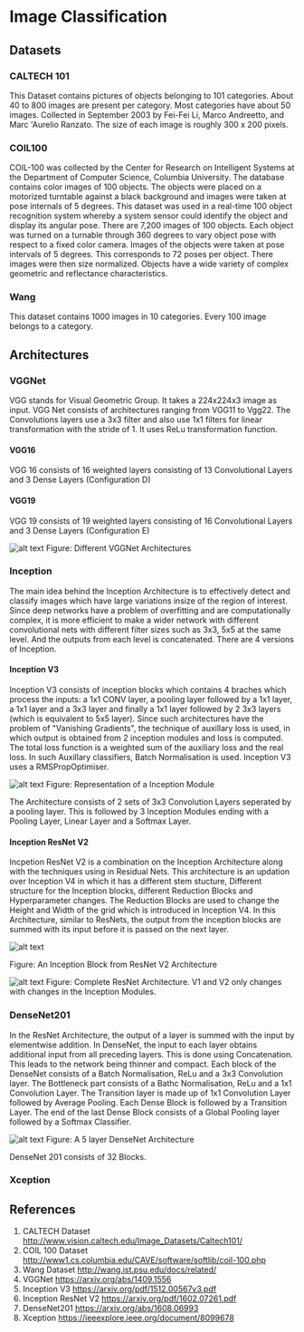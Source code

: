 # Image Classification

## Datasets
### CALTECH 101
This Dataset contains pictures of objects belonging to 101 categories. About 40 to 800 images are present per category. Most categories have about 50 images. Collected in September 2003 by Fei-Fei Li, Marco Andreetto, and Marc 'Aurelio Ranzato.  The size of each image is roughly 300 x 200 pixels.

### COIL100
COIL-100 was collected by the Center for Research on Intelligent Systems at the Department of Computer Science, Columbia University. The database contains color images of 100 objects. The objects were placed on a motorized turntable against a black background and images were taken at pose internals of 5 degrees. This dataset was used in a real-time 100 object recognition system whereby a system sensor could identify the object and display its angular pose. There are 7,200 images of 100 objects. Each object was turned on a turnable through 360 degrees to vary object pose with respect to a fixed color camera. Images of the objects were taken at pose intervals of 5 degrees. This corresponds to 72 poses per object. There images were then size normalized. Objects have a wide variety of complex geometric and reflectance characteristics.

### Wang
This dataset contains 1000 images in 10 categories. Every 100 image belongs to a category.

## Architectures
### VGGNet
VGG stands for Visual Geometric Group. It takes a 224x224x3 image as input. VGG Net consists of architectures ranging from VGG11 to Vgg22. The Convolutions layers use a 3x3 filter and also use 1x1 filters for linear transformation with the stride of 1. It uses ReLu transformation function.

#### VGG16
VGG 16 consists of 16 weighted layers consisting of 13 Convolutional Layers and 3 Dense Layers (Configuration D)

#### VGG19
VGG 19 consists of 19 weighted layers consisting of 16 Convolutional Layers and 3 Dense Layers (Configuration E)

![alt text](https://github.com/niranjana98/Image-Classification/blob/main/VGGNet.png)
Figure: Different VGGNet Architectures

### Inception
The main idea behind the Inception Architecture is to effectively detect and classify images which have large variations insize of the region of interest. Since deep networks have a problem of overfitting and are computationally complex, it is more efficient to make a wider network with different convolutional nets with different filter sizes such as 3x3, 5x5 at the same level. And the outputs from each level is concatenated. There are 4 versions of Inception. 

#### Inception V3
Inception V3 consists of inception blocks which contains 4 braches which process the inputs: a 1x1 CONV layer, a pooling layer followed by a 1x1 layer, a 1x1 layer and a 3x3 layer and finally a 1x1 layer followed by 2 3x3 layers (which is equivalent to 5x5 layer). Since such architectures have the problem of "Vanishing Gradients", the technique of auxillary loss is used, in which output is obtained from 2 inception modules and loss is computed. The total loss function is a weighted sum of the auxiliary loss and the real loss. In such Auxillary classifiers, Batch Normalisation is used. Inception V3 uses a RMSPropOptimiser.

![alt text](https://github.com/niranjana98/Image-Classification/blob/main/Inception%20Module.png)
Figure: Representation of a Inception Module

The Architecture consists of 2 sets of 3x3 Convolution Layers seperated by a pooling layer. This is followed by 3 Inception Modules ending with a Pooling Layer, Linear Layer and a Softmax Layer.

#### Inception ResNet V2
Incpetion ResNet V2 is a combination on the Inception Architecture along with the techniques using in Residual Nets. This architecture is an updation over Inception V4 in which it has a different stem stucture, Different structure for the Inception blocks, different Reduction Blocks and Hyperparameter changes. The Reduction Blocks are used to change the Height and Width of the grid which is introduced in Inception V4. In this Architecture, similar to ResNets, the output from the inception blocks are summed with its input before it is passed on the next layer. 

![alt text](https://github.com/niranjana98/Image-Classification/blob/main/Inception%20Block%20-%20ResNet.png)

Figure: An Inception Block from ResNet V2 Architecture

![alt text](https://github.com/niranjana98/Image-Classification/blob/main/ResNet%20Architecture.png)
Figure: Complete ResNet Architecture. V1 and V2 only changes with changes in the Inception Modules.

### DenseNet201
In the ResNet Architecture, the output of a layer is summed with the input by elementwise addition. In DenseNet, the input to each layer obtains additional input from all preceding layers. This is done using Concatenation. This leads to the network being thinner and compact. Each block of the DenseNet consists of a Batch Normalisation, ReLu and a 3x3 Convolution layer. The Bottleneck part consists of a Bathc Normalisation, ReLu and a 1x1 Convolution Layer. The Transition layer is made up of 1x1 Convolution Layer followed by Average Pooling. Each Dense Block is followed by a Transition Layer. The end of the last Dense Block consists of a Global Pooling layer followed by a Softmax Classifier. 

![alt text](https://github.com/niranjana98/Image-Classification/blob/main/DenseNet.png)
Figure: A 5 layer DenseNet Architecture

DenseNet 201 consists of 32 Blocks.

### Xception


## References
1. CALTECH Dataset http://www.vision.caltech.edu/Image_Datasets/Caltech101/
2. COIL 100 Dataset http://www1.cs.columbia.edu/CAVE/software/softlib/coil-100.php
3. Wang Dataset http://wang.ist.psu.edu/docs/related/
4. VGGNet https://arxiv.org/abs/1409.1556
5. Inception V3 https://arxiv.org/pdf/1512.00567v3.pdf
6. Inception ResNet V2 https://arxiv.org/pdf/1602.07261.pdf
7. DenseNet201 https://arxiv.org/abs/1608.06993
8. Xception https://ieeexplore.ieee.org/document/8099678

